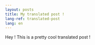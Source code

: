 ```yaml
---
layout: posts
title: My translated post !
lang-ref: translated-post
lang: en
---
```


Hey ! This is a pretty cool translated post !